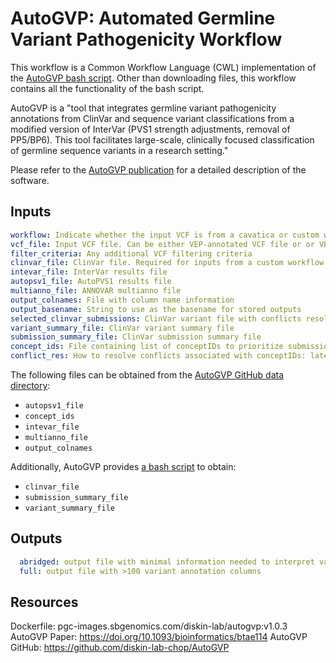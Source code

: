 # AutoGVP: Automated Germline Variant Pathogenicity Workflow

This workflow is a Common Workflow Language (CWL) implementation of the
[AutoGVP bash script](https://github.com/diskin-lab-chop/AutoGVP/blob/main/run_autogvp.sh).
Other than downloading files, this workflow contains all the functionality of
the bash script.

AutoGVP is a "tool that integrates germline variant pathogenicity annotations
from ClinVar and sequence variant classifications from a modified version of
InterVar (PVS1 strength adjustments, removal of PP5/BP6). This tool facilitates
large-scale, clinically focused classification of germline sequence variants in
a research setting." 

Please refer to the [AutoGVP publication](https://doi.org/10.1093/bioinformatics/btae114)
for a detailed description of the software.

## Inputs

```yaml
workflow: Indicate whether the input VCF is from a cavatica or custom workflow
vcf_file: Input VCF file. Can be either VEP-annotated VCF file or or VEP- and ClinVar-annotated VCF file
filter_criteria: Any additional VCF filtering criteria
clinvar_file: ClinVar file. Required for inputs from a custom workflow!
intevar_file: InterVar results file
autopsv1_file: AutoPVS1 results file
multianno_file: ANNOVAR multianno file
output_colnames: File with column name information
output_basename: String to use as the basename for stored outputs
selected_clinvar_submissions: ClinVar variant file with conflicts resolved. If not provided, this file will be generated in the workflow
variant_summary_file: ClinVar variant summary file
submission_summary_file: ClinVar submission summary file
concept_ids: File containing list of conceptIDs to prioritize submissions for ClinVar variant conflict resolution
conflict_res: How to resolve conflicts associated with conceptIDs: latest or most_severe
```

The following files can be obtained from the [AutoGVP GitHub data directory](https://github.com/diskin-lab-chop/AutoGVP/tree/main/data):
- `autopsv1_file`
- `concept_ids`
- `intevar_file`
- `multianno_file`
- `output_colnames`

Additionally, AutoGVP provides [a bash script](https://github.com/diskin-lab-chop/AutoGVP/blob/main/scripts/download_db_files.sh) to obtain:
- `clinvar_file`
- `submission_summary_file`
- `variant_summary_file`

## Outputs

```yaml
  abridged: output file with minimal information needed to interpret variant pathogenicity
  full: output file with >100 variant annotation columns
```

## Resources

Dockerfile: pgc-images.sbgenomics.com/diskin-lab/autogvp:v1.0.3
AutoGVP Paper: https://doi.org/10.1093/bioinformatics/btae114
AutoGVP GitHub: https://github.com/diskin-lab-chop/AutoGVP

